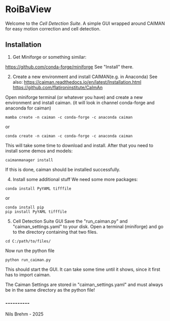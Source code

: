 # RoiBaView
Welcome to the <i>Cell Detection Suite</i>.
A simple GUI wrapped around CAIMAN for easy motion correction and cell detection.

## Installation
1. Get Miniforge or something similar:

https://github.com/conda-forge/miniforge
See "Install" there.

2. Create a new environment and install CAIMAN(e.g. in Anaconda)
See also: 
https://caiman.readthedocs.io/en/latest/Installation.html
https://github.com/flatironinstitute/CaImAn

Open miniforge terminal (or whatever you have) and create a new environment and install caiman.
(it will look in channel conda-forge and anaconda for caiman)

```shell
mamba create -n caiman -c conda-forge -c anaconda caiman 
```
or
```shell
conda create -n caiman -c conda-forge -c anaconda caiman 
```

This will take some time to download and install.
After that you need to install some demos and models:

```shell
caimanmanager install
```
If this is done, caiman should be installed successfully.

4. Install some additional stuff
We need some more packages:

```shell
conda install PyYAML tifffile
```
or
```shell
conda install pip
pip install PyYAML tifffile
```

5. Cell Detection Suite GUI
Save the "run_caiman.py" and "caiman_settings.yaml" to your disk.
Open a terminal (miniforge) and go to the directory containing that two files.

```shell
cd C:/path/to/files/
```

Now run the python file
```shell
python run_caiman.py
```
This should start the GUI. It can take some time until it shows, since it first has to import caiman.

The Caiman Settings are stored in "caiman_settings.yaml" and must always be in the same directory as the python file!


### ----------
Nils Brehm - 2025
